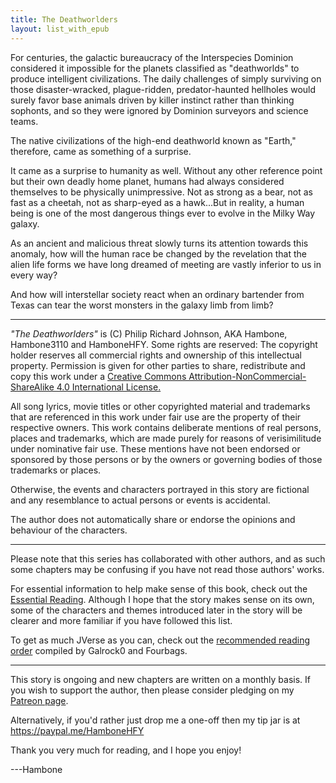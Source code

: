 ```yaml
---
title: The Deathworlders
layout: list_with_epub
---
```


For centuries, the galactic bureaucracy of the Interspecies Dominion considered
it impossible for the planets classified as "deathworlds" to produce intelligent
civilizations. The daily challenges of simply surviving on those
disaster-wracked, plague-ridden, predator-haunted hellholes would surely favor
base animals driven by killer instinct rather than thinking sophonts, and so
they were ignored by Dominion surveyors and science teams.

The native civilizations of the high-end deathworld known as "Earth," therefore,
came as something of a surprise.

It came as a surprise to humanity as well. Without any other reference point but
their own deadly home planet, humans had always considered themselves to be
physically unimpressive. Not as strong as a bear, not as fast as a cheetah, not
as sharp-eyed as a hawk...But in reality, a human being is one of the most
dangerous things ever to evolve in the Milky Way galaxy.  

As an ancient and malicious threat slowly turns its attention towards this
anomaly, how will the human race be changed by the revelation that the alien
life forms we have long dreamed of meeting are vastly inferior to us in every
way?

And how will interstellar society react when an ordinary bartender from Texas
can tear the worst monsters in the galaxy limb from limb?

---

*"The Deathworlders"* is (C) Philip Richard Johnson, AKA Hambone, Hambone3110
and HamboneHFY. Some rights are reserved: The copyright holder reserves all
commercial rights and ownership of this intellectual property. Permission is
given for other parties to share, redistribute and copy this work under a
[Creative Commons Attribution-NonCommercial-ShareAlike 4.0 International
License.](https://creativecommons.org/licenses/by-nc-sa/4.0/)

All song lyrics, movie titles or other copyrighted material and trademarks that
are referenced in this work under fair use are the property of their respective
owners. This work contains deliberate mentions of real persons, places and
trademarks, which are made purely for reasons of verisimilitude under nominative
fair use. These mentions have not been endorsed or sponsored by those persons or
by the owners or governing bodies of those trademarks or places.

Otherwise, the events and characters portrayed in this story are fictional and
any resemblance to actual persons or events is accidental.

The author does not automatically share or endorse the opinions and behaviour of
the characters.

---

Please note that this series has collaborated with other authors, and as such
some chapters may be confusing if you have not read those authors' works.

For essential information to help make sense of this book, check out the
[Essential
Reading](https://www.reddit.com/r/HFY/wiki/ref/universes/jenkinsverse/essential_reading_order).
Although I hope that the story makes sense on its own, some of the characters
and themes introduced later in the story will be clearer and more familiar if
you have followed this list.

To get as much JVerse as you can, check out the [recommended reading
order](https://www.reddit.com/r/HFY/wiki/ref/universes/jenkinsverse/chronological_reading_order)
compiled by Galrock0 and Fourbags.

---

This story is ongoing and new chapters are written on a monthly basis. If you
wish to support the author, then please consider pledging on my [Patreon
page](http://www.patreon.com/HamboneHFY).

Alternatively, if you'd rather just drop me a one-off then my tip jar is at
https://paypal.me/HamboneHFY

Thank you very much for reading, and I hope you enjoy!

---Hambone
